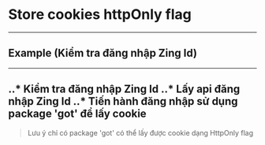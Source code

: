 # Store cookies httpOnly flag
-----------------------------

## Example (Kiểm tra đăng nhập Zing Id)
----------
..* Kiểm tra đăng nhập Zing Id
..* Lấy api đăng nhập Zing Id
..* Tiến hành đăng nhập sử dụng package 'got' để lấy cookie
-----------------
> Lưu ý chỉ có package 'got' có thể lấy được cookie dạng HttpOnly flag